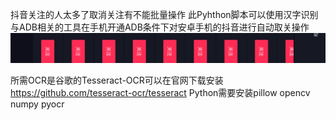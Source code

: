 
抖音关注的人太多了取消关注有不能批量操作 此Pyhthon脚本可以使用汉字识别与ADB相关的工具在手机开通ADB条件下对安卓手机的抖音进行自动取关操作
![重要部分](./T.png)

所需OCR是谷歌的Tesseract-OCR可以在官网下载安装 https://github.com/tesseract-ocr/tesseract
Python需要安装pillow opencv numpy pyocr

